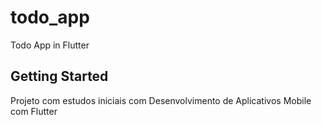 # todo_app

Todo App in Flutter

## Getting Started

Projeto com estudos iniciais com Desenvolvimento de Aplicativos Mobile com Flutter